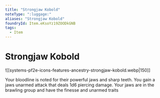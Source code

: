 ```yaml
---
title: "Strongjaw Kobold"
noteType: ":luggage:"
aliases: "Strongjaw Kobold"
foundryId: Item.eKsoYz19ZOODkGNB
tags:
  - Item
---
```


# Strongjaw Kobold
![[systems-pf2e-icons-features-ancestry-strongjaw-kobold.webp|150]]

Your bloodline is noted for their powerful jaws and sharp teeth. You gain a jaws unarmed attack that deals 1d6 piercing damage. Your jaws are in the brawling group and have the finesse and unarmed traits
